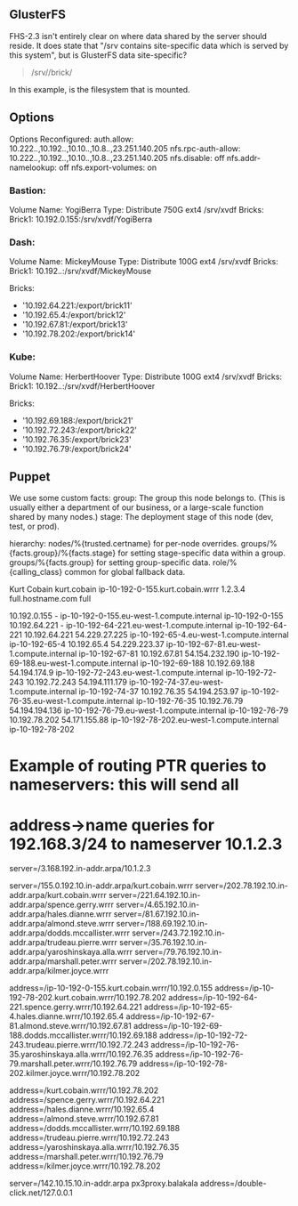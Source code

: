 ## GlusterFS

FHS-2.3 isn't entirely clear on where data shared by the server should reside. It does state that "/srv contains site-specific data which is served by this system", but is GlusterFS data site-specific?

> /srv/<brick>/brick/<volume>

In this example, <brick> is the filesystem that is mounted.

## Options

Options Reconfigured:
  auth.allow: 10.222.*.*,10.192.*.*,10.10.*.*,10.8.*.*,23.251.140.205
  nfs.rpc-auth-allow: 10.222.*.*,10.192.*.*,10.10.*.*,10.8.*.*,23.251.140.205
  nfs.disable: off
  nfs.addr-namelookup: off
  nfs.export-volumes: on

### Bastion:

Volume Name: YogiBerra
  Type: Distribute
  750G ext4 /srv/xvdf
Bricks:
  Brick1: 10.192.0.155:/srv/xvdf/YogiBerra

### Dash:

Volume Name: MickeyMouse
  Type: Distribute
  100G ext4 /srv/xvdf
Bricks:
  Brick1: 10.192.*.*:/srv/xvdf/MickeyMouse

Bricks:
  - '10.192.64.221:/export/brick11'
  - '10.192.65.4:/export/brick12'
  - '10.192.67.81:/export/brick13'
  - '10.192.78.202:/export/brick14'




### Kube:
Volume Name: HerbertHoover
  Type: Distribute
  100G ext4 /srv/xvdf
Bricks:
  Brick1: 10.192.*.*:/srv/xvdf/HerbertHoover

Bricks:
  - '10.192.69.188:/export/brick21'
  - '10.192.72.243:/export/brick22'
  - '10.192.76.35:/export/brick23'
  - '10.192.76.79:/export/brick24'

## Puppet

We use some custom facts:
group: The group this node belongs to. (This is usually either a department of our business, or a large-scale function shared by many nodes.)
stage: The deployment stage of this node (dev, test, or prod).

hierarchy:
nodes/%{trusted.certname} for per-node overrides.
groups/%{facts.group}/%{facts.stage} for setting stage-specific data within a group.
groups/%{facts.group} for setting group-specific data.
role/%{calling_class}
common for global fallback data.

Kurt Cobain kurt.cobain
ip-10-192-0-155.kurt.cobain.wrrr
1.2.3.4 full.hostname.com full

10.192.0.155    -                ip-10-192-0-155.eu-west-1.compute.internal     ip-10-192-0-155
10.192.64.221   -                ip-10-192-64-221.eu-west-1.compute.internal    ip-10-192-64-221
10.192.64.221   54.229.27.225    ip-10-192-65-4.eu-west-1.compute.internal      ip-10-192-65-4
10.192.65.4     54.229.223.37    ip-10-192-67-81.eu-west-1.compute.internal     ip-10-192-67-81
10.192.67.81    54.154.232.190   ip-10-192-69-188.eu-west-1.compute.internal    ip-10-192-69-188
10.192.69.188   54.194.174.9     ip-10-192-72-243.eu-west-1.compute.internal    ip-10-192-72-243
10.192.72.243   54.194.111.179   ip-10-192-74-37.eu-west-1.compute.internal     ip-10-192-74-37
10.192.76.35    54.194.253.97    ip-10-192-76-35.eu-west-1.compute.internal     ip-10-192-76-35
10.192.76.79    54.194.194.136   ip-10-192-76-79.eu-west-1.compute.internal     ip-10-192-76-79
10.192.78.202   54.171.155.88    ip-10-192-78-202.eu-west-1.compute.internal    ip-10-192-78-202


# Example of routing PTR queries to nameservers: this will send all
# address->name queries for 192.168.3/24 to nameserver 10.1.2.3
server=/3.168.192.in-addr.arpa/10.1.2.3

server=/155.0.192.10.in-addr.arpa/kurt.cobain.wrrr
server=/202.78.192.10.in-addr.arpa/kurt.cobain.wrrr
server=/221.64.192.10.in-addr.arpa/spence.gerry.wrrr
server=/4.65.192.10.in-addr.arpa/hales.dianne.wrrr
server=/81.67.192.10.in-addr.arpa/almond.steve.wrrr
server=/188.69.192.10.in-addr.arpa/dodds.mccallister.wrrr
server=/243.72.192.10.in-addr.arpa/trudeau.pierre.wrrr
server=/35.76.192.10.in-addr.arpa/yaroshinskaya.alla.wrrr
server=/79.76.192.10.in-addr.arpa/marshall.peter.wrrr
server=/202.78.192.10.in-addr.arpa/kilmer.joyce.wrrr

address=/ip-10-192-0-155.kurt.cobain.wrrr/10.192.0.155
address=/ip-10-192-78-202.kurt.cobain.wrrr/10.192.78.202
address=/ip-10-192-64-221.spence.gerry.wrrr/10.192.64.221
address=/ip-10-192-65-4.hales.dianne.wrrr/10.192.65.4
address=/ip-10-192-67-81.almond.steve.wrrr/10.192.67.81
address=/ip-10-192-69-188.dodds.mccallister.wrrr/10.192.69.188
address=/ip-10-192-72-243.trudeau.pierre.wrrr/10.192.72.243
address=/ip-10-192-76-35.yaroshinskaya.alla.wrrr/10.192.76.35
address=/ip-10-192-76-79.marshall.peter.wrrr/10.192.76.79
address=/ip-10-192-78-202.kilmer.joyce.wrrr/10.192.78.202

address=/kurt.cobain.wrrr/10.192.78.202
address=/spence.gerry.wrrr/10.192.64.221
address=/hales.dianne.wrrr/10.192.65.4
address=/almond.steve.wrrr/10.192.67.81
address=/dodds.mccallister.wrrr/10.192.69.188
address=/trudeau.pierre.wrrr/10.192.72.243
address=/yaroshinskaya.alla.wrrr/10.192.76.35
address=/marshall.peter.wrrr/10.192.76.79
address=/kilmer.joyce.wrrr/10.192.78.202

server=/142.10.15.10.in-addr.arpa      px3proxy.balakala
address=/double-click.net/127.0.0.1
